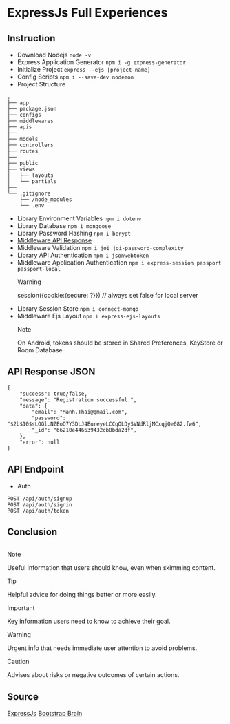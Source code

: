 # ExpressJs Full Experiences

## Instruction

- Download Nodejs `node -v`
- Express Application Generator `npm i -g express-generator`
- Initialize Project `express --ejs [project-name]`
- Config Scripts `npm i --save-dev nodemon`
- Project Structure

```
.
├── app
├── package.json
├── configs
├── middlewares
├── apis
├──
├── models
├── controllers
├── routes
├──
├── public
├── views
│   ├── layouts
│   └── partials
├──
└── .gitignore
    ├── /node_modules
    └── .env
```

- Library Environment Variables `npm i dotenv`
- Library Database `npm i mongoose`
- Library Password Hashing `npm i bcrypt`
- [Middleware API Response](https://github.com/robbins23/express-starter)
- Middleware Validation `npm i joi joi-password-complexity`
- Library API Authentication `npm i jsonwebtoken`
- Middleware Application Authentication `npm i express-session passport passport-local`
  > [!WARNING]
  > session({cookie:{secure: ?}}) // always set false for local server
- Library Session Store `npm i connect-mongo`
- Middleware Ejs Layout `npm i express-ejs-layouts`
  > [!NOTE]
  > On Android, tokens should be stored in Shared Preferences, KeyStore or Room Database

<!--
- Middleware Secure HTTP Reponse Headers `npm i helmet`
- Middleware CORS : `npm i cors`
-->

## API Response JSON

```
{
    "success": true/false,
    "message": "Registration successful.",
    "data": {
        "email": "Manh.Thai@gmail.com",
        "password": "$2b$10$sLOGl.NZEoO7Y3DLJ4BureyeLCCqQLDySVNdRljMCxqjQe082.fw6",
        "_id": "66210e446639432cb8bda2df",
    },
    "error": null
}
```

## API Endpoint

- Auth

```
POST /api/auth/signup
POST /api/auth/signin
POST /api/auth/token
```

## Conclusion

```

```

<!--
> [!NOTE]
> Useful information that users should know, even when skimming content.

> [!TIP]
> Helpful advice for doing things better or more easily.

> [!IMPORTANT]
> Key information users need to know to achieve their goal.

> [!WARNING]
> Urgent info that needs immediate user attention to avoid problems.

> [!CAUTION]
> Advises about risks or negative outcomes of certain actions.
-->

> [!NOTE]
> Useful information that users should know, even when skimming content.

> [!TIP]
> Helpful advice for doing things better or more easily.

> [!IMPORTANT]
> Key information users need to know to achieve their goal.

> [!WARNING]
> Urgent info that needs immediate user attention to avoid problems.

> [!CAUTION]
> Advises about risks or negative outcomes of certain actions.

## Source

[ExpressJs](https://expressjs.com)
[Bootstrap Brain](https://bootstrapbrain.com/)
